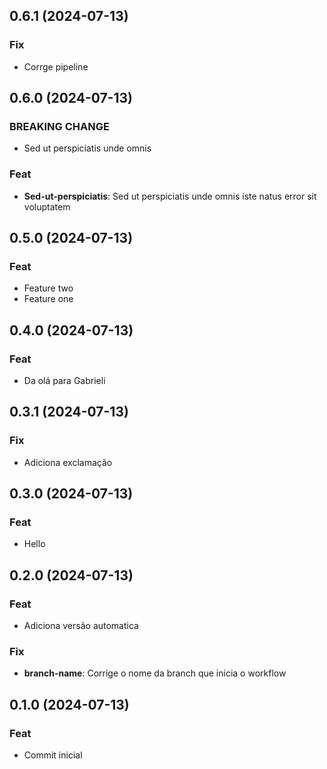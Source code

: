 ## 0.6.1 (2024-07-13)

### Fix

- Corrge pipeline

## 0.6.0 (2024-07-13)

### BREAKING CHANGE

- Sed ut perspiciatis unde omnis

### Feat

- **Sed-ut-perspiciatis**: Sed ut perspiciatis unde omnis iste natus error sit voluptatem

## 0.5.0 (2024-07-13)

### Feat

- Feature two
- Feature one

## 0.4.0 (2024-07-13)

### Feat

- Da olá para Gabrieli

## 0.3.1 (2024-07-13)

### Fix

- Adiciona exclamação

## 0.3.0 (2024-07-13)

### Feat

- Hello

## 0.2.0 (2024-07-13)

### Feat

- Adiciona versão automatica

### Fix

- **branch-name**: Corrige o nome da branch que inicia o workflow

## 0.1.0 (2024-07-13)

### Feat

- Commit inicial
